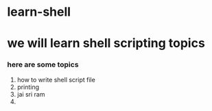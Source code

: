 # learn-shell


# we will learn shell scripting topics
### here are some topics

1. how to write shell script file
2. printing
3. jai sri ram
4. 